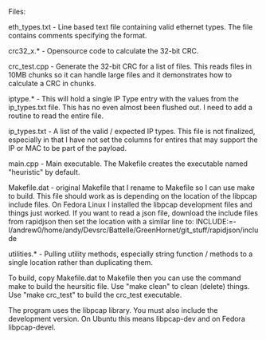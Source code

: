 
Files: 

eth_types.txt - Line based text file containing valid ethernet types. The file contains comments specifying the format. 

crc32_x.* - Opensource code to calculate the 32-bit CRC.

crc_test.cpp - Generate the 32-bit CRC for a list of files. This reads files in 10MB chunks so it can handle large files and it demonstrates how 
to calculate a CRC in chunks.

iptype.* - This will hold a single IP Type entry with the values from the ip_types.txt file. This has no even almost been flushed out. I need to add a routine to read the entire file. 

ip_types.txt - A list of the valid / expected IP types. This file is not finalized, especially in that I have not set the columns for entires that may support the IP or MAC to be part of the payload. 

main.cpp - Main executable. The Makefile creates the executable named "heuristic" by default.

Makefile.dat - original Makefile that I rename to Makefile so I can use make to build. This file should work as is depending on the location of the libpcap include files. On Fedora Linux I installed the libpcap development files and things just worked. If you want to read a json file, download the include files from rapidjson then set the location with a similar line to: INCLUDE:=-I/andrew0/home/andy/Devsrc/Battelle/GreenHornet/git_stuff/rapidjson/include

utilities.* - Pulling utility methods, especially string function / methods to a single location rather than duplicating them.

To build, copy Makefile.dat to Makefile then you can use the command make to build the heursitic file. Use "make clean" to clean (delete) things. Use "make crc_test" to build the crc_test executable.

The program uses the libpcap library. You must also include the development version. On Ubuntu this means libpcap-dev and on Fedora libpcap-devel.
